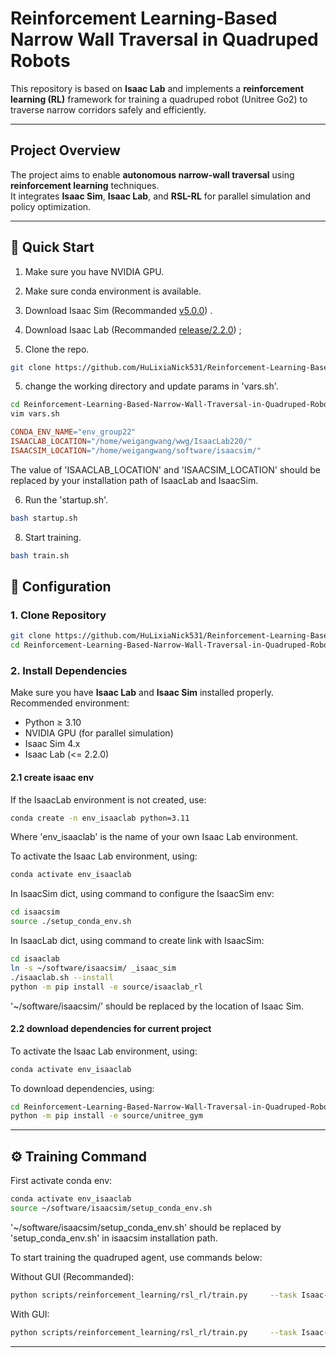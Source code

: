 # Reinforcement Learning-Based Narrow Wall Traversal in Quadruped Robots

This repository is based on **Isaac Lab** and implements a **reinforcement learning (RL)** framework for training a quadruped robot (Unitree Go2) to traverse narrow corridors safely and efficiently.

---

## Project Overview

The project aims to enable **autonomous narrow-wall traversal** using **reinforcement learning** techniques.  
It integrates **Isaac Sim**, **Isaac Lab**, and **RSL-RL** for parallel simulation and policy optimization.

---

## 🚀 Quick Start

1. Make sure you have NVIDIA GPU.

2. Make sure conda environment is available.

2. Download Isaac Sim (Recommanded [v5.0.0](https://docs.isaacsim.omniverse.nvidia.com/5.0.0/installation/quick-install.html)) .

3. Download Isaac Lab (Recommanded [release/2.2.0](https://github.com/isaac-sim/IsaacLab/tree/release/2.2.0)) ;

4. Clone the repo.
```bash
git clone https://github.com/HuLixiaNick531/Reinforcement-Learning-Based-Narrow-Wall-Traversal-in-Quadruped-Robots.git
```

5. change the working directory and update params in 'vars.sh'.

```bash
cd Reinforcement-Learning-Based-Narrow-Wall-Traversal-in-Quadruped-Robots
vim vars.sh
```

```makefile
CONDA_ENV_NAME="env_group22"
ISAACLAB_LOCATION="/home/weigangwang/wwg/IsaacLab220/"
ISAACSIM_LOCATION="/home/weigangwang/software/isaacsim/"
```
The value of 'ISAACLAB_LOCATION' and 'ISAACSIM_LOCATION' should be replaced by your installation path of IsaacLab and IsaacSim.

6. Run the 'startup.sh'.
```bash
bash startup.sh
```

8. Start training.
```bash
bash train.sh
```

## 🧩 Configuration

### 1. Clone Repository
```bash
git clone https://github.com/HuLixiaNick531/Reinforcement-Learning-Based-Narrow-Wall-Traversal-in-Quadruped-Robots.git
cd Reinforcement-Learning-Based-Narrow-Wall-Traversal-in-Quadruped-Robots
```

### 2. Install Dependencies
Make sure you have **Isaac Lab** and **Isaac Sim** installed properly.  
Recommended environment:
- Python ≥ 3.10  
- NVIDIA GPU (for parallel simulation)
- Isaac Sim 4.x
- Isaac Lab (<= 2.2.0)

#### 2.1 create isaac env
If the IsaacLab environment is not created, use:
```bash
conda create -n env_isaaclab python=3.11
```
Where 'env_isaaclab' is the name of your own Isaac Lab environment.

To activate the Isaac Lab environment, using:
```bash
conda activate env_isaaclab 
```

In IsaacSim dict, using command to configure the IsaacSim env:
```bash
cd isaacsim
source ./setup_conda_env.sh
```

In IsaacLab dict, using command to create link with IsaacSim:
```bash
cd isaaclab
ln -s ~/software/isaacsim/ _isaac_sim
./isaaclab.sh --install
python -m pip install -e source/isaaclab_rl
```
'~/software/isaacsim/' should be replaced by the location of Isaac Sim.

#### 2.2 download dependencies for current project

To activate the Isaac Lab environment, using:
```bash
conda activate env_isaaclab 
```

To download dependencies, using:

```bash
cd Reinforcement-Learning-Based-Narrow-Wall-Traversal-in-Quadruped-Robots
python -m pip install -e source/unitree_gym  
```

<!-- cd unitree_gym   -->

<!-- Example (inside Isaac Lab environment):
```bash
conda activate env_isaaclab
python -m pip install -e source/robot_lab
``` -->
---

## ⚙️ Training Command

First activate conda env:

```bash
conda activate env_isaaclab
source ~/software/isaacsim/setup_conda_env.sh 
```

'~/software/isaacsim/setup_conda_env.sh' should be replaced by 'setup_conda_env.sh' in isaacsim installation path.

To start training the quadruped agent, use commands below:

Without GUI (Recommanded):

```bash
python scripts/reinforcement_learning/rsl_rl/train.py     --task Isaac-Traverse-Walls-Unitree-Go2-v0     --num_envs 8 --headless
```

With GUI:

```bash
python scripts/reinforcement_learning/rsl_rl/train.py     --task Isaac-Traverse-Walls-Unitree-Go2-v0     --num_envs 8
```

<!-- This launches RSL-RL with **400 parallel environments**, using the `Unitree Go2` robot model to learn a velocity-based navigation policy. -->

---


